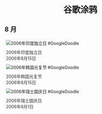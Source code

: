 
<h1 align="center"> 谷歌涂鸦 </h1>




## 8 月

<div class="image">


<img src="" alt="2006年印度独立日 #GoogleDoodle" style="margin: 5px"/>
<div class="info" style="font-size: 14px; color:#333333; margin:5px"><div class="title">2006年印度独立日</div><div class="date">2006年8月15日</div></div>

<img src="" alt="2006年韩国光复节 #GoogleDoodle" style="margin: 5px"/>
<div class="info" style="font-size: 14px; color:#333333; margin:5px"><div class="title">2006年韩国光复节</div><div class="date">2006年8月15日</div></div>

<img src="" alt="2006年瑞士国庆日 #GoogleDoodle" style="margin: 5px"/>
<div class="info" style="font-size: 14px; color:#333333; margin:5px"><div class="title">2006年瑞士国庆日</div><div class="date">2006年8月1日</div></div>

</div>








